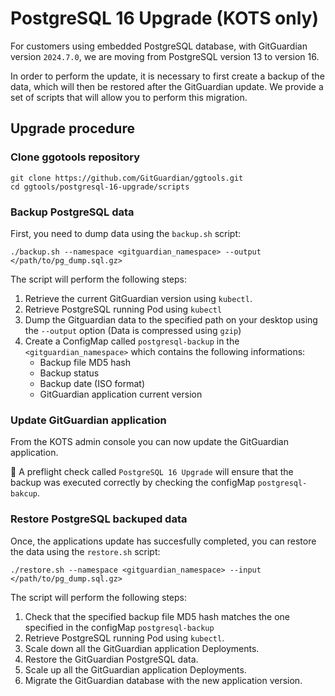 # PostgreSQL 16 Upgrade (KOTS only)

For customers using embedded PostgreSQL database, with GitGuardian version `2024.7.0`, we are moving from PostgreSQL version 13 to version 16.

In order to perform the update, it is necessary to first create a backup of the data, which will then be restored after the GitGuardian update. We provide a set of scripts that will allow you to perform this migration.

## Upgrade procedure

### Clone ggotools repository

```shell
git clone https://github.com/GitGuardian/ggtools.git
cd ggtools/postgresql-16-upgrade/scripts
```

### Backup PostgreSQL data

First, you need to dump data using the `backup.sh` script:

```shell
./backup.sh --namespace <gitguardian_namespace> --output </path/to/pg_dump.sql.gz>
```

The script will perform the following steps:

  1. Retrieve the current GitGuardian version using `kubectl`.
  2. Retrieve PostgreSQL running Pod using `kubectl`
  3. Dump the Gitguardian data to the specified path on your desktop using the `--output` option (Data is compressed using `gzip`)
  4. Create a ConfigMap called `postgresql-backup` in the `<gitguardian_namespace>` which contains the following informations:
     - Backup file MD5 hash
     - Backup status
     - Backup date (ISO format)
     - GitGuardian application current version

### Update GitGuardian application

From the KOTS admin console you can now update the GitGuardian application.

:vertical_traffic_light: A preflight check called `PostgreSQL 16 Upgrade` will ensure that the backup was executed correctly by checking the configMap `postgresql-bakcup`.

### Restore PostgreSQL backuped data

Once, the applications update has succesfully completed, you can restore the data using the `restore.sh` script:

```shell
./restore.sh --namespace <gitguardian_namespace> --input </path/to/pg_dump.sql.gz>
```

The script will perform the following steps:

  1. Check that the specified backup file MD5 hash matches the one specified in the configMap `postgresql-backup`
  2. Retrieve PostgreSQL running Pod using `kubectl`.
  3. Scale down all the GitGuardian application Deployments.
  4. Restore the GitGuardian PostgreSQL data.
  5. Scale up all the GitGuardian application Deployments.
  6. Migrate the GitGuardian database with the new application version.
